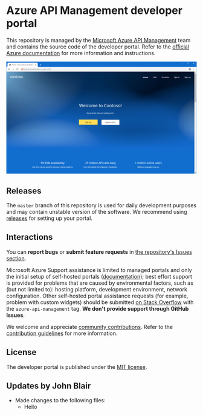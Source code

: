 # Azure API Management developer portal

This repository is managed by the [Microsoft Azure API Management](https://aka.ms/apimrocks) team and contains the source code of the developer portal. Refer to the [official Azure documentation](https://aka.ms/apimdocs/portal) for more information and instructions. 

![API Management developer portal](readme/portal.png)

## <a name="releases"></a> Releases

The `master` branch of this repository is used for daily development purposes and may contain unstable version of the software. We recommend using [releases](https://github.com/Azure/api-management-developer-portal/releases) for setting up your portal.

## <a name="feedback"></a> Interactions

You can **report bugs** or **submit feature requests** in [the repository's Issues section](https://github.com/Azure/api-management-developer-portal/issues).

Microsoft Azure Support assistance is limited to managed portals and only the initial setup of self-hosted portals ([documentation](https://aka.ms/apimdocs/selfhostportal)); best effort support is provided for problems that are caused by environmental factors, such as (but not limited to): hosting platform, development environment, network configuration. Other self-hosted portal assistance requests (for example, problem with custom widgets) should be submitted [on Stack Overflow](https://aka.ms/apimso) with the `azure-api-management` tag. **We don't provide support through GitHub Issues**.

We welcome and appreciate [community contributions](CONTRIBUTIONS.md). Refer to the [contribution guidelines](https://aka.ms/apimdocs/portal/contribute) for more information.

## <a name="license"></a> License

The developer portal is published under the [MIT license](license).

## <a name="Updates by John Blair"></a> Updates by John Blair
- Made changes to the following files:
  - Hello 
